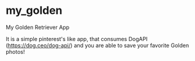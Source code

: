 # my_golden

My Golden Retriever App

It is a simple pinterest's like app, 
that consumes DogAPI (https://dog.ceo/dog-api/) 
and you are able to save your favorite Golden photos!
